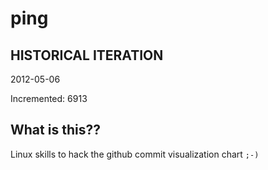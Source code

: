 # ping

## HISTORICAL ITERATION
2012-05-06

Incremented: 6913

## What is this?? 
Linux skills to hack the github commit visualization chart `;-)`
